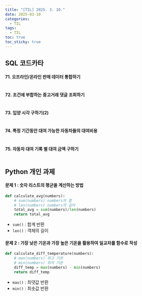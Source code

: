 ```yaml
---
title: "[TIL] 2025. 3. 10."
date: 2025-03-10
categories:
  - TIL
tags:
  - TIL
toc: true
toc_sticky: true
---
```

## SQL 코드카타

#### 71. 오프라인/온라인 판매 데이터 통합하기
```sql

```

#### 72. 조건에 부합하는 중고거래 댓글 조회하기
```sql

```

#### 73. 입양 시각 구하기(2)
```sql

```

#### 74. 특정 기간동안 대여 가능한 자동차들의 대여비용
```sql

```

#### 75. 자동차 대여 기록 별 대여 금액 구하기
```sql

```

## Python 개인 과제

#### 문제 1 : 숫자 리스트의 평균을 계산하는 방법

```python
def calculate_avg(numbers):
	# sum(numbers) numbers의 합
	# len(numbers) numbers의 길이
	total_avg = sum(numbers)/len(numbers)
	return total_avg
```

- ```sum()``` : 합계 반환
- ```len()``` : 객체의 길이

#### 문제 2 : 가장 낮은 기온과 가장 높은 기온을 활용하여 일교차를 함수로 작성

```python
def calculate_diff_temperature(numbers):
	# max(numbers) 최고 기온
	# min(numbers) 최저 기온
	diff_temp = max(numbers) - min(numbers)
	return diff_temp
```
- ```max()``` : 최댓값 반환
- ```min()``` : 최솟값 반환